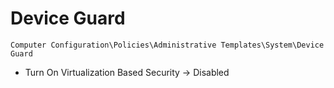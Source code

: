 # Device Guard

`Computer Configuration\Policies\Administrative Templates\System\Device Guard`

- Turn On Virtualization Based Security -> Disabled